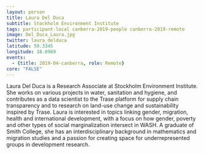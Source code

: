 ```yaml
---
layout: person
title: Laura Del Duca
subtitle: Stockholm Environment Institute
tags: participant-local canberra-2019-people canberra-2019-remote
image: Del_Duca_Laura.jpg
twitter: laura_delduca
latitude: 59.3345
longitude: 18.0969
events:
  - {title: 2019-04-canberra, role: Remote}
core: "FALSE"
---
```

Laura Del Duca is a Research Associate at Stockholm Environment Institute. She works on various projects in water, sanitation and hygiene, and contributes as a data scientist to the Trase platform for supply chain transparency and to research on land-use change and sustainability inspired by Trase. Laura is interested in topics linking gender, migration, health and international development, with a focus on how gender, poverty and other types of social marginalization intersect in WASH. A graduate of Smith College, she has an interdisciplinary background in mathematics and migration studies and a passion for creating space for underrepresented groups in development research.